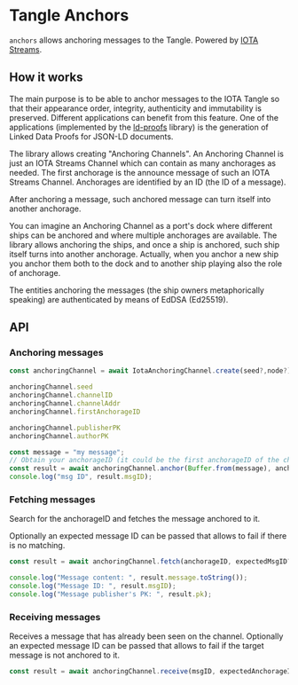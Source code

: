 # Tangle Anchors

 `anchors` allows anchoring messages to the Tangle. Powered by [IOTA Streams](https://github.com/iotaledger/streams).  

## How it works

The main purpose is to be able to anchor messages to the IOTA Tangle so that their appearance order, integrity, authenticity and immutability is preserved. Different applications can benefit from this feature. One of the applications (implemented by the [ld-proofs](../ld-proofs) library) is the generation of Linked Data Proofs for JSON-LD documents.  

The library allows creating "Anchoring Channels". An Anchoring Channel is just an IOTA Streams Channel which can contain as many anchorages as needed. The first anchorage is the announce message of such an IOTA Streams Channel. Anchorages are identified by an ID (the ID of a message). 

After anchoring a message, such anchored message can turn itself into another anchorage. 

You can imagine an Anchoring Channel as a port's dock where different ships can be anchored and where multiple anchorages are available. The library allows anchoring the ships, and once a ship is anchored, such ship itself turns into another anchorage. Actually, when you anchor a new ship you anchor them both to the dock and to another ship playing also the role of anchorage.

The entities anchoring the messages (the ship owners metaphorically speaking) are authenticated by means of EdDSA (Ed25519). 

## API

### Anchoring messages

```ts
const anchoringChannel = await IotaAnchoringChannel.create(seed?,node?).bind(channelID?);

anchoringChannel.seed
anchoringChannel.channelID
anchoringChannel.channelAddr
anchoringChannel.firstAnchorageID

anchoringChannel.publisherPK
anchoringChannel.authorPK

const message = "my message";
// Obtain your anchorageID (it could be the first anchorageID of the channel)
const result = await anchoringChannel.anchor(Buffer.from(message), anchorageID);
console.log("msg ID", result.msgID);
```

### Fetching messages

Search for the anchorageID and fetches the message anchored to it. 


Optionally an expected message ID can be passed that allows to fail if there is no matching. 

```ts
const result = await anchoringChannel.fetch(anchorageID, expectedMsgID?);

console.log("Message content: ", result.message.toString());
console.log("Message ID: ", result.msgID);
console.log("Message publisher's PK: ", result.pk);
``` 

### Receiving messages

Receives a message that has already been seen on the channel. 
Optionally an expected message ID can be passed that allows to fail if the target message is not anchored to it. 

```ts
const result = await anchoringChannel.receive(msgID, expectedAnchorageID?);
``` 
